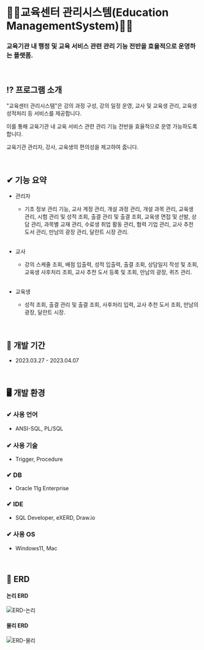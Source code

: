 # 👨‍💻교육센터 관리시스템(Education ManagementSystem)👩‍💻
### 교육기관 내 행정 및 교육 서비스 관련 관리 기능 전반을 효율적으로 운영하는 플랫폼. <br>

<br>

## ⁉ 프로그램 소개
  <p>"교육센터 관리시스템"은 강의 과정 구성, 강의 일정 운영, 교사 및 교육생 관리, 교육생 성적처리 등 서비스를 제공합니다.</p>
  <p>이를 통해 교육기관 내 교육 서비스 관련 관리 기능 전반을 효율적으로 운영 가능하도록 합니다.</p>
  <p>교육기관 관리자, 강사, 교육생의 편의성을 제고하여 줍니다.</p>
  
  <br>
  
## ✔ 기능 요약
- 관리자
  - 기초 정보 관리 기능, 교사 계정 관리, 개설 과정 관리, 개설 과목 관리, 교육생 관리,
 시험 관리 및 성적 조회, 출결 관리 및 출결 조회, 교육생 면접 및 선발, 상담 관리,
 과목별 교재 관리, 수료생 취업 활동 관리, 협력 기업 관리, 교사 추천 도서 관리,
 만남의 광장 관리, 달란트 시장 관리.
<br><br>

- 교사
  - 강의 스케줄 조회, 배점 입출력, 성적 입출력, 출결 조회, 상담일지 작성 및 조회,
 교육생 사후처리 조회, 교사 추천 도서 등록 및 조회, 만남의 광장, 퀴즈 관리.
<br><br>

- 교육생
  - 성적 조회, 출결 관리 및 출결 조회, 사후처리 입력, 교사 추천 도서 조회,
 만남의 광장, 달란트 시장.

<br>

## 📆 개발 기간
- 2023.03.27 - 2023.04.07

<br>

## 🖥 개발 환경
### ✔ 사용 언어
- ANSI-SQL, PL/SQL
### ✔ 사용 기술
- Trigger, Procedure
### ✔ DB
- Oracle 11g Enterprise
### ✔ IDE
- SQL Developer, eXERD, Draw.io
### ✔ 사용 OS
- Windows11, Mac

<br>

## 📁 ERD 
#### 논리 ERD
![ERD-논리](https://github.com/Maengmo/Education_Center_Management_System/assets/117720344/6bc97d16-4eb4-451f-a268-24645f693886)

#### 물리 ERD
![ERD-물리](https://github.com/Maengmo/Education_Center_Management_System/assets/117720344/20df60ac-dd4c-47d9-90fc-772f27abadb0)


